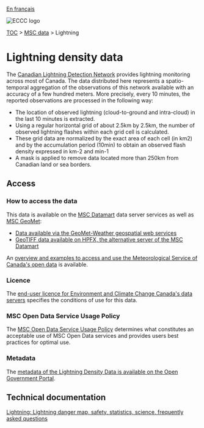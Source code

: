 [En français](readme_lightning_fr.md)

![ECCC logo](../../img_eccc-logo.png)

[TOC](../../readme_en.md) > [MSC data](../readme_en.md) > Lightning

# Lightning density data

The [Canadian Lightning Detection Network](https://www.canada.ca/en/environment-climate-change/services/lightning/canadian-detection-network.html) provides lightning monitoring across most of Canada. The data distributed here represents a spatio-temporal aggregation of the observations of this network available with an accuracy of a few hundred meters. More precisely, every 10 minutes, the reported observations are processed in the following way:

* The location of observed lightning (cloud-to-ground and intra-cloud) in the last 10 minutes is extracted.
* Using a regular horizontal grid of about 2.5km by 2.5km, the number of observed lightning flashes within each grid cell is calculated.
* These grid data are normalized by the exact area of each cell (in km2) and by the accumulation period (10min) to obtain an observed flash density expressed in km-2 and min-1
* A mask is applied to remove data located more than 250km from Canadian land or sea borders.

## Access

### How to access the data

This data is available on the [MSC Datamart](../../msc-datamart/readme_en.md) data server services as well as [MSC GeoMet](../../msc-geomet/readme_en.md):

* [Data available via the GeoMet-Weather geospatial web services](readme_lightning-geomet_en.md)
* [GeoTIFF data available on HPFX, the alternative server of the MSC Datamart](readme_lightning-datamart_en.md)

An [overview and examples to access and use the Meteorological Service of Canada's open data](../../usage/readme_en.md) is available.

### Licence

The [end-user licence for Environment and Climate Change Canada's data servers](../../licence/readme_en.md) specifies the conditions of use for this data.

### MSC Open Data Service Usage Policy

The [MSC Open Data Service Usage Policy](../../usage-policy/readme_en.md) determines what constitutes an acceptable use of MSC Open Data services and provides users best practices for optimal use.

### Metadata

The [metadata of the Lightning Density Data is available on the Open Government Portal](https://open.canada.ca/data/en/dataset/75dfb8cb-9efc-4c15-bcb5-7562f89517ce).

## Technical documentation

[Lightning: Lightning danger map, safety, statistics, science, frequently asked questions](https://www.canada.ca/en/environment-climate-change/services/lightning.html)